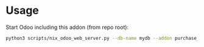 # Usage

Start Odoo including this addon (from repo root):

```bash
python3 scripts/nix_odoo_web_server.py --db-name mydb --addon purchase_order_purchase_manager
```
